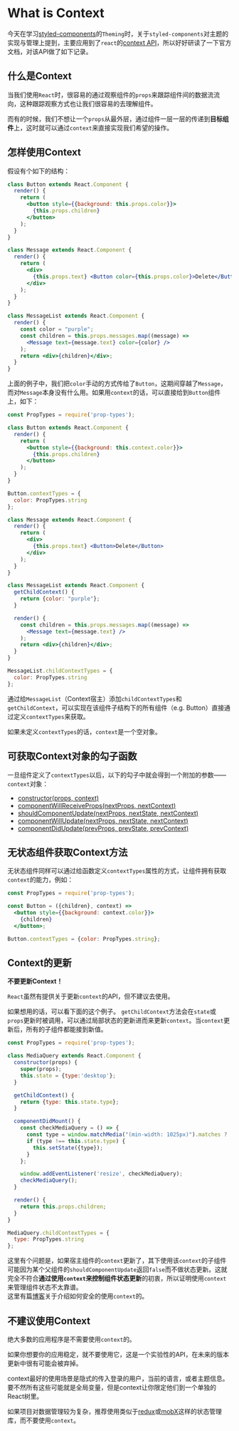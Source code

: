# What is Context

今天在学习[styled-components](https://www.styled-components.com/docs/advanced)的`Theming`时，关于`styled-components`对主题的实现与管理上提到，主要应用到了`react`的[context API](https://facebook.github.io/react/docs/context.html)，所以好好研读了一下官方文档，对该API做了如下记录。

## 什么是**Context**

当我们使用`React`时，很容易的通过观察组件的`props`来跟踪组件间的数据流流向，这种跟踪观察方式也让我们很容易的去理解组件。  

而有的时候，我们不想让一个`props`从最外层，通过组件一层一层的传递到**目标组件**上，这时就可以通过`context`来直接实现我们希望的操作。

## 怎样使用**Context**

假设有个如下的结构：

```jsx harmony
class Button extends React.Component {
  render() {
    return (
      <button style={{background: this.props.color}}>
        {this.props.children}
      </button>
    );
  }
}

class Message extends React.Component {
  render() {
    return (
      <div>
        {this.props.text} <Button color={this.props.color}>Delete</Button>
      </div>
    );
  }
}

class MessageList extends React.Component {
  render() {
    const color = "purple";
    const children = this.props.messages.map((message) =>
      <Message text={message.text} color={color} />
    );
    return <div>{children}</div>;
  }
}
```

上面的例子中，我们把`color`手动的方式传给了`Button`，这期间穿越了`Message`，而对`Message`本身没有什么用。如果用`context`的话，可以直接给到`Button`组件上，如下：

```jsx harmony
const PropTypes = require('prop-types');

class Button extends React.Component {
  render() {
    return (
      <button style={{background: this.context.color}}>
        {this.props.children}
      </button>
    );
  }
}

Button.contextTypes = {
  color: PropTypes.string
};

class Message extends React.Component {
  render() {
    return (
      <div>
        {this.props.text} <Button>Delete</Button>
      </div>
    );
  }
}

class MessageList extends React.Component {
  getChildContext() {
    return {color: "purple"};
  }

  render() {
    const children = this.props.messages.map((message) =>
      <Message text={message.text} />
    );
    return <div>{children}</div>;
  }
}

MessageList.childContextTypes = {
  color: PropTypes.string
};
```

通过给`MessageList`（Context宿主）添加`childContextTypes`和`getChildContext`，可以实现在该组件子结构下的所有组件（e.g. Button）直接通过定义`contextTypes`来获取。  

如果未定义`contextTypes`的话，`context`是一个空对象。

## 可获取**Context**对象的勾子函数

一旦组件定义了`contextTypes`以后，以下的勾子中就会得到一个附加的参数——`context`对象：

* [constructor(props, context)](https://facebook.github.io/react/docs/react-component.html#constructor)
* [componentWillReceiveProps(nextProps, nextContext)](https://facebook.github.io/react/docs/react-component.html#componentwillreceiveprops)
* [shouldComponentUpdate(nextProps, nextState, nextContext)](https://facebook.github.io/react/docs/react-component.html#shouldcomponentupdate)
* [componentWillUpdate(nextProps, nextState, nextContext)](https://facebook.github.io/react/docs/react-component.html#componentwillupdate)
* [componentDidUpdate(prevProps, prevState, prevContext)](https://facebook.github.io/react/docs/react-component.html#componentdidupdate)

## 无状态组件获取**Context**方法

无状态组件同样可以通过给函数定义`contextTypes`属性的方式，让组件拥有获取`context`的能力，例如：

```jsx harmony
const PropTypes = require('prop-types');

const Button = ({children}, context) =>
  <button style={{background: context.color}}>
    {children}
  </button>;

Button.contextTypes = {color: PropTypes.string};
```

## **Context**的更新

**不要更新Context！**

`React`虽然有提供关于更新`context`的API，但不建议去使用。

如果想用的话，可以看下面的这个例子。
`getChildContext`方法会在`state`或`props`更新时被调用，可以通过局部状态的更新进而来更新`context`。当`context`更新后，所有的子组件都能接到新值。

```jsx harmony
const PropTypes = require('prop-types');

class MediaQuery extends React.Component {
  constructor(props) {
    super(props);
    this.state = {type:'desktop'};
  }

  getChildContext() {
    return {type: this.state.type};
  }

  componentDidMount() {
    const checkMediaQuery = () => {
      const type = window.matchMedia("(min-width: 1025px)").matches ? 'desktop' : 'mobile';
      if (type !== this.state.type) {
        this.setState({type});
      }
    };

    window.addEventListener('resize', checkMediaQuery);
    checkMediaQuery();
  }

  render() {
    return this.props.children;
  }
}

MediaQuery.childContextTypes = {
  type: PropTypes.string
};
```

这里有个问题是，如果宿主组件的`context`更新了，其下使用该`context`的子组件可能因为某个父组件的`shouldComponentUpdate`返回`false`而不做状态更新。这就完全不符合**通过使用`context`来控制组件状态更新**的初衷，所以证明使用`context`来管理组件状态不太靠谱。  
这里有篇[博客](https://medium.com/@mweststrate/how-to-safely-use-react-context-b7e343eff076)关于介绍如何安全的使用`context`的。


## 不建议使用**Context**

绝大多数的应用程序是不需要使用`context`的。

如果你想要你的应用稳定，就不要使用它，这是一个实验性的API，在未来的版本更新中很有可能会被弃掉。

context最好的使用场景是隐式的传入登录的用户，当前的语言，或者主题信息。要不然所有这些可能就是全局变量，但是context让你限定他们到一个单独的React树里。

如果项目对数据管理较为复杂，推荐使用类似于[redux](http://www.redux.org.cn/)或[mobX](http://cn.mobx.js.org/)这样的状态管理库，而不要使用`context`。
